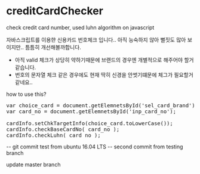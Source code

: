 # creditCardChecker
check credit card number, used luhn algorithm on javascript

자바스크립트를 이용햔 신용카드 번호체크 입니다..
아직 능숙하지 않아 뻘짓도 많아 보이지만.. 틈틈히 개선해볼까합니다.

- 아직 valid 체크가 상당히 약하기때문에 브랜드의 경우엔 개별적으로 해주어야 할거같습니다.
- 번호의 문자열 체크 같은 경우에도 현재 딱히 신경을 안썻기떄문에 체그가 필요할거 같네요..

how to use this?
<pre>
var choice_card = document.getElemnetsById('sel_card_brand');
var card_no = document.getElemnetsById('inp_card_no');

cardInfo.setChkTargetInfo(choice_card.toLowerCase());
cardInfo.checkBaseCardNo( card_no );
cardInfo.checkLuhn( card_no );
</pre>

-- git commit test from ubuntu 16.04 LTS
-- second commit from testing branch

update master branch
